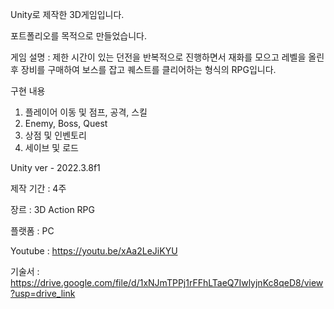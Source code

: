 Unity로 제작한 3D게임입니다.

포트폴리오를 목적으로 만들었습니다.

게임 설명 : 제한 시간이 있는 던전을 반복적으로 진행하면서 재화를 모으고 레벨을 올린 후 장비를 구매하여 보스를 잡고 퀘스트를 클리어하는 형식의 RPG입니다.

구현 내용
1. 플레이어 이동 및 점프, 공격, 스킬
2. Enemy, Boss, Quest
3. 상점 및 인벤토리
4. 세이브 및 로드

Unity ver - 2022.3.8f1

제작 기간 : 4주

장르 : 3D Action RPG

플랫폼 : PC

Youtube : https://youtu.be/xAa2LeJiKYU

기술서 : https://drive.google.com/file/d/1xNJmTPPj1rFFhLTaeQ7IwlyjnKc8qeD8/view?usp=drive_link
